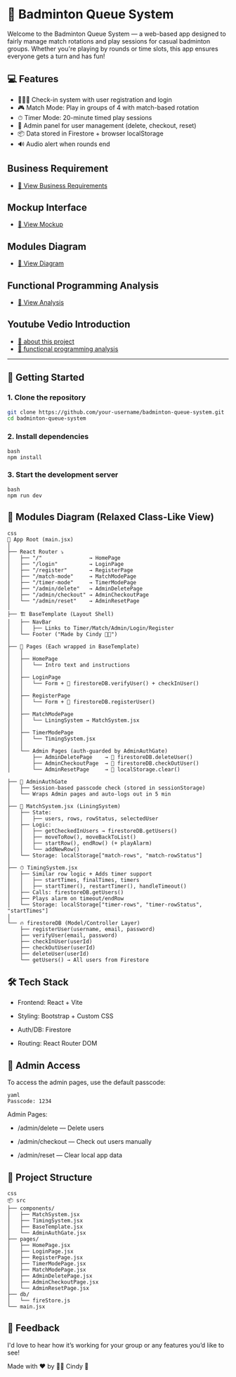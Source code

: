 # 🏸 Badminton Queue System

Welcome to the Badminton Queue System — a web-based app designed to fairly manage match rotations and play sessions for casual badminton groups. Whether you're playing by rounds or time slots, this app ensures everyone gets a turn and has fun!

## 💻 Features

- 🧑‍🤝‍🧑 Check-in system with user registration and login
- 🎮 Match Mode: Play in groups of 4 with match-based rotation
- ⏱ Timer Mode: 20-minute timed play sessions
- 🔐 Admin panel for user management (delete, checkout, reset)
- 📦 Data stored in Firestore + browser localStorage
- 🔊 Audio alert when rounds end

## Business Requirement

- [📄 View Business Requirements](./business_requirements.md)

## Mockup Interface

- [📄 View Mockup](./mockup.pdf)

## Modules Diagram

- [📄 View Diagram](./uml.png)

## Functional Programming Analysis

- [📄 View Analysis](./functional-programming-analysis.md)

## Youtube Vedio Introduction

- [📄 about this project](https://youtu.be/jpdqYXryx8Y) 
- [📄 functional programming analysis](https://youtu.be/IQ3fMO47ef0)


---

## 🚀 Getting Started

### 1. Clone the repository

```bash
git clone https://github.com/your-username/badminton-queue-system.git
cd badminton-queue-system
```

### 2. Install dependencies

```
bash
npm install
```

### 3. Start the development server

```
bash
npm run dev
```

## 🧩 Modules Diagram (Relaxed Class-Like View)

```
css
🧠 App Root (main.jsx)
│
├── React Router ⤵
│   ├── "/"               → HomePage
│   ├── "/login"          → LoginPage
│   ├── "/register"       → RegisterPage
│   ├── "/match-mode"     → MatchModePage
│   ├── "/timer-mode"     → TimerModePage
│   ├── "/admin/delete"   → AdminDeletePage
│   ├── "/admin/checkout" → AdminCheckoutPage
│   └── "/admin/reset"    → AdminResetPage
│
├── 🏗 BaseTemplate (Layout Shell)
│   ├── NavBar
│   │   ├── Links to Timer/Match/Admin/Login/Register
│   └── Footer ("Made by Cindy 🥬🐥")
│
├── 📄 Pages (Each wrapped in BaseTemplate)
│   │
│   ├── HomePage
│   │   └── Intro text and instructions
│   │
│   ├── LoginPage
│   │   └── Form + 🔄 firestoreDB.verifyUser() + checkInUser()
│   │
│   ├── RegisterPage
│   │   └── Form + 🔄 firestoreDB.registerUser()
│   │
│   ├── MatchModePage
│   │   └── LiningSystem → MatchSystem.jsx
│   │
│   ├── TimerModePage
│   │   └── TimingSystem.jsx
│   │
│   └── Admin Pages (auth-guarded by AdminAuthGate)
│       ├── AdminDeletePage    → 🔄 firestoreDB.deleteUser()
│       ├── AdminCheckoutPage  → 🔄 firestoreDB.checkOutUser()
│       └── AdminResetPage     → 🔄 localStorage.clear()

├── 🔐 AdminAuthGate
│   ├── Session-based passcode check (stored in sessionStorage)
│   └── Wraps Admin pages and auto-logs out in 5 min
│
├── 🔁 MatchSystem.jsx (LiningSystem)
│   ├── State:
│   │   ├── users, rows, rowStatus, selectedUser
│   ├── Logic:
│   │   ├── getCheckedInUsers → firestoreDB.getUsers()
│   │   ├── moveToRow(), moveBackToList()
│   │   ├── startRow(), endRow() (+ playAlarm)
│   │   └── addNewRow()
│   └── Storage: localStorage["match-rows", "match-rowStatus"]
│
├── ⏱ TimingSystem.jsx
│   ├── Similar row logic + Adds timer support
│   │   ├── startTimes, finalTimes, timers
│   │   ├── startTimer(), restartTimer(), handleTimeout()
│   ├── Calls: firestoreDB.getUsers()
│   ├── Plays alarm on timeout/endRow
│   └── Storage: localStorage["timer-rows", "timer-rowStatus", "startTimes"]
│
└── 🔥 firestoreDB (Model/Controller Layer)
    ├── registerUser(username, email, password)
    ├── verifyUser(email, password)
    ├── checkInUser(userId)
    ├── checkOutUser(userId)
    ├── deleteUser(userId)
    └── getUsers() → All users from Firestore

```

## 🛠 Tech Stack

- Frontend: React + Vite

- Styling: Bootstrap + Custom CSS

- Auth/DB: Firestore

- Routing: React Router DOM

## 🔐 Admin Access

To access the admin pages, use the default passcode:

```
yaml
Passcode: 1234
```

Admin Pages:

- /admin/delete — Delete users

- /admin/checkout — Check out users manually

- /admin/reset — Clear local app data

## 📁 Project Structure

```
css
📦 src
├── components/
│   ├── MatchSystem.jsx
│   ├── TimingSystem.jsx
│   ├── BaseTemplate.jsx
│   └── AdminAuthGate.jsx
├── pages/
│   ├── HomePage.jsx
│   ├── LoginPage.jsx
│   ├── RegisterPage.jsx
│   ├── TimerModePage.jsx
│   ├── MatchModePage.jsx
│   ├── AdminDeletePage.jsx
│   ├── AdminCheckoutPage.jsx
│   └── AdminResetPage.jsx
├── db/
│   └── fireStore.js
└── main.jsx
```

## 💬 Feedback

I'd love to hear how it’s working for your group or any features you’d like to see!

Made with ❤️ by 🥬🐥 Cindy 🏸
